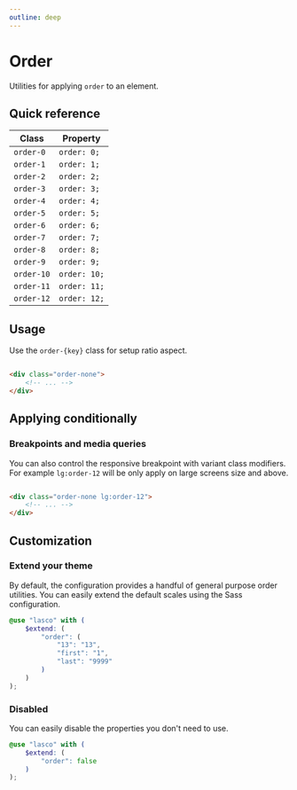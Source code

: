 ```yaml
---
outline: deep
---
```


# Order

Utilities for applying `order` to an element.

## Quick reference

| Class      | Property     |
|------------|--------------|
| `order-0`  | `order: 0;`  |
| `order-1`  | `order: 1;`  |
| `order-2`  | `order: 2;`  |
| `order-3`  | `order: 3;`  |
| `order-4`  | `order: 4;`  |
| `order-5`  | `order: 5;`  |
| `order-6`  | `order: 6;`  |
| `order-7`  | `order: 7;`  |
| `order-8`  | `order: 8;`  |
| `order-9`  | `order: 9;`  |
| `order-10` | `order: 10;` |
| `order-11` | `order: 11;` |
| `order-12` | `order: 12;` |

## Usage

Use the `order-{key}` class for setup ratio aspect.

```html

<div class="order-none">
    <!-- ... -->
</div>
```

## Applying conditionally

### Breakpoints and media queries

You can also control the responsive breakpoint with variant class modifiers. For example `lg:order-12` will be only
apply on large screens size and above.

```html

<div class="order-none lg:order-12">
    <!-- ... -->
</div>
```

## Customization

### Extend your theme

By default, the configuration provides a handful of general purpose order utilities. You can easily extend the
default scales using the Sass configuration.

```scss
@use "lasco" with (
    $extend: (
        "order": (
            "13": "13",
            "first": "1",
            "last": "9999"
        )
    )
);
```

### Disabled

You can easily disable the properties you don't need to use.

```scss
@use "lasco" with (
    $extend: (
        "order": false
    )
);
```
